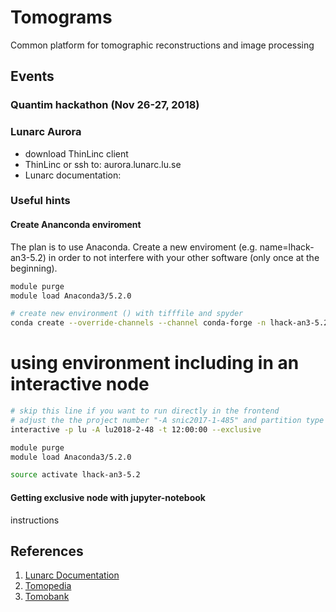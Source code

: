 # Tomograms

Common platform for tomographic reconstructions and image processing

## Events

### Quantim hackathon (Nov 26-27, 2018)

### Lunarc Aurora

- download ThinLinc client
- ThinLinc or ssh to: aurora.lunarc.lu.se
- Lunarc documentation: 

### Useful hints

#### Create Ananconda enviroment

The plan is to use Anaconda. Create a new enviroment (e.g. name=lhack-an3-5.2) in order to not interfere with your other software (only once at the beginning).

```bash
module purge
module load Anaconda3/5.2.0

# create new environment () with tifffile and spyder
conda create --override-channels --channel conda-forge -n lhack-an3-5.2 python=3.6 tifffile spyder
```

# using environment including in an interactive node

```bash
# skip this line if you want to run directly in the frontend
# adjust the the project number "-A snic2017-1-485" and partition type "-p snic" in case
interactive -p lu -A lu2018-2-48 -t 12:00:00 --exclusive

module purge
module load Anaconda3/5.2.0

source activate lhack-an3-5.2
```

#### Getting exclusive node with jupyter-notebook

instructions

## References
1. [Lunarc Documentation](http://lunarc-documentation.readthedocs.io)
2. [Tomopedia](https://tomopedia.github.io/)
3. [Tomobank](https://tomobank.readthedocs.io)
